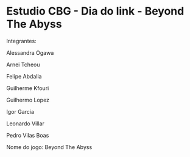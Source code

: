 # Estudio CBG - Dia do link - Beyond The Abyss

Integrantes:

Alessandra Ogawa

Arnei Tcheou

Felipe Abdalla

Guilherme Kfouri

Guilhermo Lopez

Igor Garcia

Leonardo Villar

Pedro Vilas Boas
 
Nome do jogo: Beyond The Abyss
